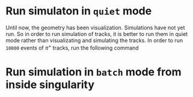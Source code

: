# Run simulaton in `quiet` mode

Until now, the geometry has been visualization. Simulations have not yet run. So in order to run simulation of tracks, it is better to run them in quiet mode rather than visualizating and simulating the tracks. In order to run `10000` events of $\pi^{+}$ tracks, run the following command 

# Run simulation in `batch` mode from inside singularity


